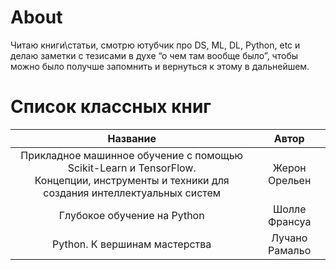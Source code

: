 # About

Читаю книги\статьи, смотрю ютубчик про DS, ML, DL, Python, etc 
и делаю заметки с тезисами в духе “о чем там вообще было”, 
чтобы можно было получше запомнить и вернуться к этому в дальнейшем.

# Список классных книг
| Название 	| Автор 	|
|:-------------------------------------------------------------------------------------------------------------------------------------------:	|:-------------:	|
| Прикладное машинное обучение с помощью Scikit-Learn и TensorFlow. <br>Концепции, инструменты и техники для создания интеллектуальных систем 	| Жерон Орельен 	| 
| Глубокое обучение на Python 	| Шолле Франсуа 	| 
| Python. К вершинам мастерства | Лучано Рамальо  | 
